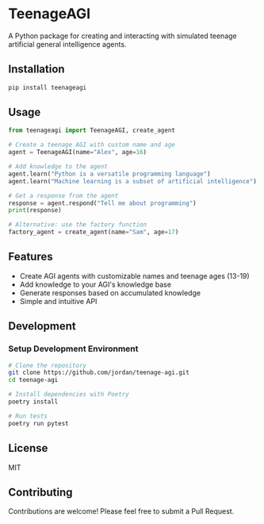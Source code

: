 # TeenageAGI

A Python package for creating and interacting with simulated teenage artificial general intelligence agents.

## Installation

```bash
pip install teenageagi
```

## Usage

```python
from teenageagi import TeenageAGI, create_agent

# Create a teenage AGI with custom name and age
agent = TeenageAGI(name="Alex", age=16)

# Add knowledge to the agent
agent.learn("Python is a versatile programming language")
agent.learn("Machine learning is a subset of artificial intelligence")

# Get a response from the agent
response = agent.respond("Tell me about programming")
print(response)

# Alternative: use the factory function
factory_agent = create_agent(name="Sam", age=17)
```

## Features

- Create AGI agents with customizable names and teenage ages (13-19)
- Add knowledge to your AGI's knowledge base
- Generate responses based on accumulated knowledge
- Simple and intuitive API

## Development

### Setup Development Environment

```bash
# Clone the repository
git clone https://github.com/jordan/teenage-agi.git
cd teenage-agi

# Install dependencies with Poetry
poetry install

# Run tests
poetry run pytest
```

## License

MIT

## Contributing

Contributions are welcome! Please feel free to submit a Pull Request.
